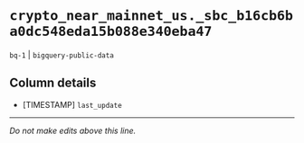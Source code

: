 # `crypto_near_mainnet_us._sbc_b16cb6ba0dc548eda15b088e340eba47`
`bq-1` | `bigquery-public-data`

## Column details
* [TIMESTAMP] `last_update`

-------------------------------------------------------------------------------
*Do not make edits above this line.*
